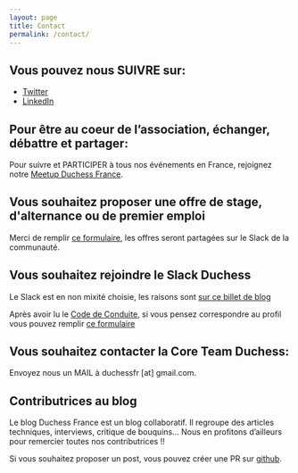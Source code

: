 ```yaml
---
layout: page
title: Contact
permalink: /contact/
---
```


## Vous pouvez nous SUIVRE sur:

- [Twitter](http://twitter.com/duchessfr)
- [LinkedIn](https://www.linkedin.com/groups/2750811)

## Pour être au coeur de l’association, échanger, débattre et partager:

Pour suivre et PARTICIPER à tous nos événements en France, rejoignez notre [Meetup Duchess France](https://www.meetup.com/fr-FR/duchess-france-meetup/).

## Vous souhaitez proposer une offre de stage, d'alternance ou de premier emploi

Merci de remplir [ce formulaire](https://forms.gle/xEoJRhvBogupMabp6), les offres seront partagées sur le Slack de la communauté.

## Vous souhaitez rejoindre le Slack Duchess

Le Slack est en non mixité choisie, les raisons sont [sur ce billet de blog](https://www.duchess-france.fr/communication/women/2022/04/02/aurevoir-slack-public.html)

Après avoir lu le [Code de Conduite](https://www.duchess-france.fr/coc/), si vous pensez correspondre au profil vous pouvez remplir [ce formulaire](https://docs.google.com/forms/d/e/1FAIpQLSfOe6dsvfKAxqA_cEGMsCrFpUST00pHU6YJU4utdovNSdOMQg/viewform)

## Vous souhaitez contacter la Core Team Duchess:

Envoyez nous un MAIL à duchessfr [at] gmail.com.

## Contributrices au blog

Le blog Duchess France est un blog collaboratif.
Il regroupe des articles techniques, interviews, critique de bouquins… Nous en profitons d’ailleurs pour remercier toutes nos contributrices !!

Si vous souhaitez proposer un post, vous pouvez créer une PR sur [github](https://github.com/DuchessFrance/DuchessFrance.github.io/blob/main/CONTRIBUTING.md).


